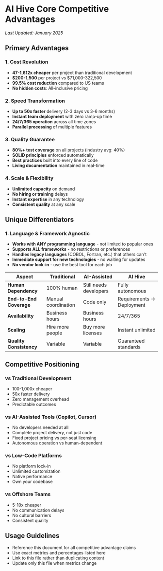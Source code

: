 # AI Hive Core Competitive Advantages
*Last Updated: January 2025*

## Primary Advantages

### 1. Cost Revolution
- **47-1,612x cheaper** per project than traditional development
- **$200-1,500** per project vs $71,000-322,500
- **99.5% cost reduction** compared to US teams
- **No hidden costs**: All-inclusive pricing

### 2. Speed Transformation
- **Up to 50x faster** delivery (2-3 days vs 3-6 months)
- **Instant team deployment** with zero ramp-up time
- **24/7/365 operation** across all time zones
- **Parallel processing** of multiple features

### 3. Quality Guarantee
- **80%+ test coverage** on all projects (industry avg: 40%)
- **SOLID principles** enforced automatically
- **Best practices** built into every line of code
- **Living documentation** maintained in real-time

### 4. Scale & Flexibility
- **Unlimited capacity** on demand
- **No hiring or training** delays
- **Instant expertise** in any technology
- **Consistent quality** at any scale

## Unique Differentiators

### 1. Language & Framework Agnostic
- **Works with ANY programming language** - not limited to popular ones
- **Supports ALL frameworks** - no restrictions or preferences
- **Handles legacy languages** (COBOL, Fortran, etc.) that others can't
- **Immediate support for new technologies** - no waiting for updates
- **No vendor lock-in** - use the best tool for each job

| Aspect | Traditional | AI-Assisted | AI Hive |
|--------|------------|-------------|---------|
| **Human Dependency** | 100% human | Still needs developers | Fully autonomous |
| **End-to-End Coverage** | Manual coordination | Code only | Requirements → Deployment |
| **Availability** | Business hours | Business hours | 24/7/365 |
| **Scaling** | Hire more people | Buy more licenses | Instant unlimited |
| **Quality Consistency** | Variable | Variable | Guaranteed standards |

## Competitive Positioning

### vs Traditional Development
- 100-1,000x cheaper
- 50x faster delivery
- Zero management overhead
- Predictable outcomes

### vs AI-Assisted Tools (Copilot, Cursor)
- No developers needed at all
- Complete project delivery, not just code
- Fixed project pricing vs per-seat licensing
- Autonomous operation vs human-dependent

### vs Low-Code Platforms
- No platform lock-in
- Unlimited customization
- Native performance
- Own your codebase

### vs Offshore Teams
- 5-10x cheaper
- No communication delays
- No cultural barriers
- Consistent quality

## Usage Guidelines
- Reference this document for all competitive advantage claims
- Use exact metrics and percentages listed here
- Link to this file rather than duplicating content
- Update only this file when metrics change
